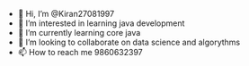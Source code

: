 - 👋 Hi, I’m @Kiran27081997
- 👀 I’m interested in learning java development
- 🌱 I’m currently learning core java
- 💞️ I’m looking to collaborate on data science and algorythms
- 📫 How to reach me 9860632397

<!---
Kiran27081997/Kiran27081997 is a ✨ special ✨ repository because its `README.md` (this file) appears on your GitHub profile.
You can click the Preview link to take a look at your changes.
--->
